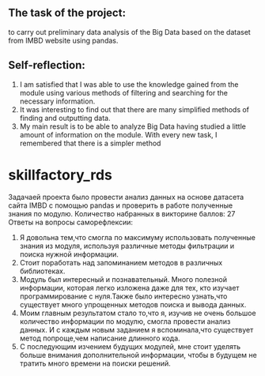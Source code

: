 ## The task of the project:
to carry out preliminary data analysis of the Big Data based on the dataset from IMBD website using pandas. 

## Self-reflection:
1. I am satisfied that I was able to use the knowledge gained from the module using various methods of filtering and searching for the necessary information.
2. It was interesting to find out that there are many simplified methods of finding and outputting data.
3. My main result is to be able to analyze Big Data having studied a little amount of information on the module. With every new task, I remembered that there is a simpler method


# skillfactory_rds
Задачаей проекта было провести анализ данных на основе датасета сайта IMBD с помощью pandas и проверить в работе полученные 
знания по модулю.
Количество набранных в викторине баллов: 27
Ответы на вопросы саморефлексии:
1. Я довольна тем,что смогла по максимуму использовать полученные знания из модуля, используя различные методы
    фильтрации и поиска нужной информации.
2. Стоит поработать над запоминанием методов в различных библиотеках.
3. Модуль был интересный и познавательный. Много полезной информации, которая легко изложена даже для тех, кто
    изучает программирование с нуля.Также было интересно узнать,что существует много упрощенных методов поиска и вывода данных.
4. Моим главным результатом стало то,что я, изучив не очень большое количество информации по модулю, смогла провести анализ 
    данных. И с каждым новым заданием я вспоминала,что существует метод попроще,чем написание длинного кода.
5. С последующим изчением будущих модулей, мне стоит уделять больше внимания дополнительной информации, чтобы в будущем не 
    тратить много времени на поиски решений. 
